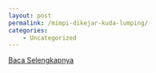 ```yaml
---
layout: post
permalink: /mimpi-dikejar-kuda-lumping/
categories:
    - Uncategorized
---
```


[Baca Selengkapnya](/08)
